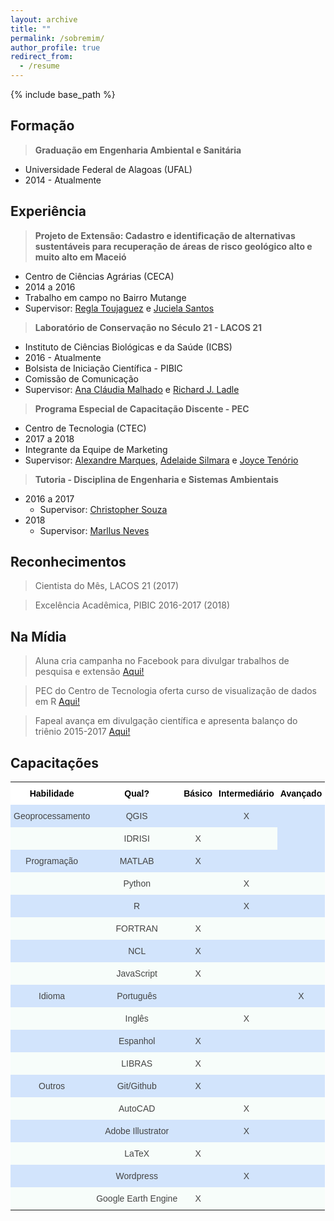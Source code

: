 ```yaml
---
layout: archive
title: ""
permalink: /sobremim/
author_profile: true
redirect_from:
  - /resume
---
```


{% include base_path %}


## Formação

> **Graduação em Engenharia Ambiental e Sanitária**
   * Universidade Federal de Alagoas (UFAL)
   * 2014 - Atualmente

## Experiência

> **Projeto de Extensão: Cadastro e identificação de alternativas sustentáveis para recuperação de áreas de risco geológico alto e muito alto em Maceió**
   * Centro de Ciências Agrárias (CECA)
   * 2014 a 2016
   * Trabalho em campo no Bairro Mutange
   * Supervisor: <span style="color:blue"><a href="http://lattes.cnpq.br/6318193945215115">Regla Toujaguez</a></span> e <span style="color:blue"><a href="http://lattes.cnpq.br/8828140324836603">Juciela Santos</a></span>

> **Laboratório de Conservação no Século 21 - LACOS 21**
   * Instituto de Ciências Biológicas e da Saúde (ICBS)
   * 2016 - Atualmente
   * Bolsista de Iniciação Científica - PIBIC
   * Comissão de Comunicação
   * Supervisor: <span style="color:blue"><a href="http://lattes.cnpq.br/6689567685438939">Ana Cláudia Malhado</a></span> e <span style="color:blue"><a href="http://lattes.cnpq.br/9442171708024416">Richard J. Ladle</a></span>

> **Programa Especial de Capacitação Discente - PEC**
   * Centro de Tecnologia (CTEC)
   * 2017 a 2018
   * Integrante da Equipe de Marketing
   * Supervisor: <span style="color:blue"><a href="http://lattes.cnpq.br/1664387016139320">Alexandre Marques</a></span>, <span style="color:blue"><a href="http://lattes.cnpq.br/8244628866352750">Adelaide Silmara</a></span> e <span style="color:blue"><a href="http://lattes.cnpq.br/6015947101555081">Joyce Tenório</a></span>

> **Tutoria - Disciplina de Engenharia e Sistemas Ambientais**
   * 2016 a 2017
     * Supervisor: <span style="color:blue"><a href="http://lattes.cnpq.br/2437633532556581">Christopher Souza</a></span>
   * 2018
     * Supervisor: <span style="color:blue"><a href="http://lattes.cnpq.br/4843589642146932">Marllus Neves</a></span>

## Reconhecimentos

> Cientista do Mês, LACOS 21 (2017)

> Excelência Acadêmica, PIBIC 2016-2017 (2018)

## Na Mídia

> Aluna cria campanha no Facebook para divulgar trabalhos de pesquisa e extensão <span style="color:blue"><a href="http://www.ufal.edu.br/noticias/2017/2/aluna-cria-campanha-no-facebook-para-divulgar-e-promover-trabalhos-de-pesquisa-e-extensao">Aqui!</a></span>

> PEC do Centro de Tecnologia oferta curso de visualização de dados em R <span style="color:blue"><a href="http://www.ufal.edu.br/estudante/noticias/2017/8/estudantes-do-pec-de-tecnologia-ofertam-curso-de-visualizacao-de-dados-em-r">Aqui!</a></span>

> Fapeal avança em divulgação científica e apresenta balanço do triênio 2015-2017 <span style="color:blue"><a href="http://www.agenciaalagoas.al.gov.br/noticia/item/23903-fapeal-avanca-em-divulgacao-cientifica-e-apresenta-balanco-do-trienio-2015-2017">Aqui!</a></span>    

## Capacitações

<style type="text/css">
.tg  {border-collapse:collapse;border-spacing:0;border-color:#999;border:none;}
.tg td{font-family:Arial, sans-serif;font-size:14px;padding:10px 5px;border-style:solid;border-width:0px;overflow:hidden;word-break:normal;border-color:#999;color:#444;background-color:#F7FDFA;}
.tg th{font-family:Arial, sans-serif;font-size:14px;font-weight:normal;padding:10px 5px;border-style:solid;border-width:0px;overflow:hidden;word-break:normal;border-color:#999;color:#fff;background-color:#26ADE4;}
.tg .tg-6f66{background-color:#D2E4FC;font-size:13px;text-align:center;vertical-align:top}
.tg .tg-avcv{font-weight:bold;font-size:14px;background-color:#ffffff;color:#000000;text-align:center;vertical-align:top}
.tg .tg-baqh{text-align:center;vertical-align:top}
.tg .tg-scrz{font-weight:bold;background-color:#ffffff;color:#000000;text-align:center;vertical-align:top}
.tg .tg-z1yq{font-size:13px;text-align:center;vertical-align:top}
.tg .tg-j0tj{background-color:#D2E4FC;text-align:center;vertical-align:top}
</style>
<table class="tg">
  <tr>
    <th class="tg-scrz">Habilidade <br></th>
    <th class="tg-scrz">Qual?</th>
    <th class="tg-scrz">Básico</th>
    <th class="tg-avcv">Intermediário<br></th>
    <th class="tg-avcv">Avançado<br></th>
  </tr>
  <tr>
    <td class="tg-j0tj">Geoprocessamento</td>
    <td class="tg-j0tj">QGIS<br></td>
    <td class="tg-j0tj"><br></td>
    <td class="tg-j0tj">X</td>
    <td class="tg-j0tj"></td>
  </tr>
  <tr>
    <td class="tg-baqh"></td>
    <td class="tg-baqh">IDRISI<br></td>
    <td class="tg-baqh">X<br></td>
    <td class="tg-baqh"></td>
    <td class="tg-j0tj"></td>
  </tr>
  <tr>
    <td class="tg-j0tj">Programação<br></td>
    <td class="tg-j0tj">MATLAB</td>
    <td class="tg-j0tj">X<br></td>
    <td class="tg-j0tj"></td>
    <td class="tg-j0tj"></td>
  </tr>
  <tr>
    <td class="tg-baqh"></td>
    <td class="tg-baqh">Python</td>
    <td class="tg-baqh"></td>
    <td class="tg-baqh">X</td>
    <td class="tg-baqh"></td>
  </tr>
  <tr>
    <td class="tg-j0tj"></td>
    <td class="tg-j0tj">R</td>
    <td class="tg-j0tj"></td>
    <td class="tg-j0tj">X</td>
    <td class="tg-j0tj"></td>
  </tr>
   <tr>
    <td class="tg-baqh"></td>
    <td class="tg-baqh">FORTRAN</td>
    <td class="tg-baqh">X</td>
    <td class="tg-baqh"></td>
    <td class="tg-baqh"></td>
  </tr>

 <tr>
    <td class="tg-j0tj"></td>
    <td class="tg-j0tj">NCL</td>
    <td class="tg-j0tj">X</td>
    <td class="tg-j0tj"></td>
    <td class="tg-j0tj"></td>
  </tr>

 <tr>
    <td class="tg-baqh"></td>
    <td class="tg-baqh">JavaScript</td>
    <td class="tg-baqh">X</td>
    <td class="tg-baqh"></td>
    <td class="tg-baqh"></td>
  </tr>

 <tr>
    <td class="tg-j0tj">Idioma</td>
    <td class="tg-j0tj">Português</td>
    <td class="tg-j0tj"></td>
    <td class="tg-j0tj"></td>
    <td class="tg-j0tj">X</td>
  </tr>

 <tr>
    <td class="tg-baqh"></td>
    <td class="tg-baqh">Inglês</td>
    <td class="tg-baqh"></td>
    <td class="tg-baqh">X</td>
    <td class="tg-baqh"></td>
  </tr>
 <tr>
    <td class="tg-j0tj"></td>
    <td class="tg-j0tj">Espanhol</td>
    <td class="tg-j0tj">X</td>
    <td class="tg-j0tj"></td>
    <td class="tg-j0tj"></td>
  </tr>
 <tr>
    <td class="tg-baqh"></td>
    <td class="tg-baqh">LIBRAS</td>
    <td class="tg-baqh">X</td>
    <td class="tg-baqh"></td>
    <td class="tg-baqh"></td>
  </tr>

<tr>
    <td class="tg-j0tj">Outros</td>
    <td class="tg-j0tj">Git/Github</td>
    <td class="tg-j0tj">X</td>
    <td class="tg-j0tj"></td>
    <td class="tg-j0tj"></td>
  </tr>

 <tr>
    <td class="tg-baqh"></td>
    <td class="tg-baqh">AutoCAD</td>
    <td class="tg-baqh"></td>
    <td class="tg-baqh">X</td>
    <td class="tg-baqh"></td>
  </tr>

<tr>
    <td class="tg-j0tj"></td>
    <td class="tg-j0tj">Adobe Illustrator</td>
    <td class="tg-j0tj"></td>
    <td class="tg-j0tj">X</td>
    <td class="tg-j0tj"></td>
  </tr>

 <tr>
    <td class="tg-baqh"></td>
    <td class="tg-baqh">LaTeX</td>
    <td class="tg-baqh">X</td>
    <td class="tg-baqh"></td>
    <td class="tg-baqh"></td>
  </tr>

<tr>
    <td class="tg-j0tj"></td>
    <td class="tg-j0tj">Wordpress</td>
    <td class="tg-j0tj"></td>
    <td class="tg-j0tj">X</td>
    <td class="tg-j0tj"></td>
  </tr>
 <tr>
    <td class="tg-baqh"></td>
    <td class="tg-baqh">Google Earth Engine</td>
    <td class="tg-baqh">X</td>
    <td class="tg-baqh"></td>
    <td class="tg-baqh"></td>
  </tr>
</table>

   
      
  
